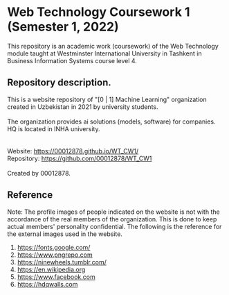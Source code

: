 # Web Technology Coursework 1 (Semester 1, 2022)
This repository is an academic work (coursework) of the Web Technology module taught at Westminster International University in Tashkent in Business Information Systems course level 4.

## Repository description.
This is a website repository of "[0 | 1] Machine Learning" organization created in Uzbekistan in 2021 by university students.
<br><br>
The organization provides ai solutions (models, software) for companies.
<br>
HQ is located in INHA university.
<br><br><br>
Website: https://00012878.github.io/WT_CW1/
<br>Repository: https://github.com/00012878/WT_CW1
<br><br>
Created by 00012878.

## Reference
Note: The profile images of people indicated on the website is not with the accordance of the real members of the organization. This is done to keep actual members' personality confidential.
The following is the reference for the external images used in the website.
1. https://fonts.google.com/
2. https://www.pngrepo.com
3. https://ninewheels.tumblr.com/
4. https://en.wikipedia.org
5. https://www.facebook.com
6. https://hdqwalls.com
